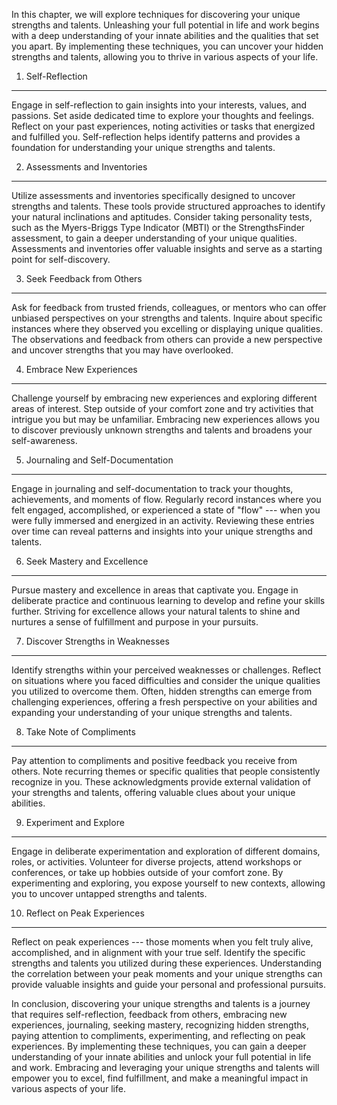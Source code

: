 
In this chapter, we will explore techniques for discovering your unique strengths and talents. Unleashing your full potential in life and work begins with a deep understanding of your innate abilities and the qualities that set you apart. By implementing these techniques, you can uncover your hidden strengths and talents, allowing you to thrive in various aspects of your life.

1. Self-Reflection
------------------

Engage in self-reflection to gain insights into your interests, values, and passions. Set aside dedicated time to explore your thoughts and feelings. Reflect on your past experiences, noting activities or tasks that energized and fulfilled you. Self-reflection helps identify patterns and provides a foundation for understanding your unique strengths and talents.

2. Assessments and Inventories
------------------------------

Utilize assessments and inventories specifically designed to uncover strengths and talents. These tools provide structured approaches to identify your natural inclinations and aptitudes. Consider taking personality tests, such as the Myers-Briggs Type Indicator (MBTI) or the StrengthsFinder assessment, to gain a deeper understanding of your unique qualities. Assessments and inventories offer valuable insights and serve as a starting point for self-discovery.

3. Seek Feedback from Others
----------------------------

Ask for feedback from trusted friends, colleagues, or mentors who can offer unbiased perspectives on your strengths and talents. Inquire about specific instances where they observed you excelling or displaying unique qualities. The observations and feedback from others can provide a new perspective and uncover strengths that you may have overlooked.

4. Embrace New Experiences
--------------------------

Challenge yourself by embracing new experiences and exploring different areas of interest. Step outside of your comfort zone and try activities that intrigue you but may be unfamiliar. Embracing new experiences allows you to discover previously unknown strengths and talents and broadens your self-awareness.

5. Journaling and Self-Documentation
------------------------------------

Engage in journaling and self-documentation to track your thoughts, achievements, and moments of flow. Regularly record instances where you felt engaged, accomplished, or experienced a state of "flow" --- when you were fully immersed and energized in an activity. Reviewing these entries over time can reveal patterns and insights into your unique strengths and talents.

6. Seek Mastery and Excellence
------------------------------

Pursue mastery and excellence in areas that captivate you. Engage in deliberate practice and continuous learning to develop and refine your skills further. Striving for excellence allows your natural talents to shine and nurtures a sense of fulfillment and purpose in your pursuits.

7. Discover Strengths in Weaknesses
-----------------------------------

Identify strengths within your perceived weaknesses or challenges. Reflect on situations where you faced difficulties and consider the unique qualities you utilized to overcome them. Often, hidden strengths can emerge from challenging experiences, offering a fresh perspective on your abilities and expanding your understanding of your unique strengths and talents.

8. Take Note of Compliments
---------------------------

Pay attention to compliments and positive feedback you receive from others. Note recurring themes or specific qualities that people consistently recognize in you. These acknowledgments provide external validation of your strengths and talents, offering valuable clues about your unique abilities.

9. Experiment and Explore
-------------------------

Engage in deliberate experimentation and exploration of different domains, roles, or activities. Volunteer for diverse projects, attend workshops or conferences, or take up hobbies outside of your comfort zone. By experimenting and exploring, you expose yourself to new contexts, allowing you to uncover untapped strengths and talents.

10. Reflect on Peak Experiences
-------------------------------

Reflect on peak experiences --- those moments when you felt truly alive, accomplished, and in alignment with your true self. Identify the specific strengths and talents you utilized during these experiences. Understanding the correlation between your peak moments and your unique strengths can provide valuable insights and guide your personal and professional pursuits.

In conclusion, discovering your unique strengths and talents is a journey that requires self-reflection, feedback from others, embracing new experiences, journaling, seeking mastery, recognizing hidden strengths, paying attention to compliments, experimenting, and reflecting on peak experiences. By implementing these techniques, you can gain a deeper understanding of your innate abilities and unlock your full potential in life and work. Embracing and leveraging your unique strengths and talents will empower you to excel, find fulfillment, and make a meaningful impact in various aspects of your life.
